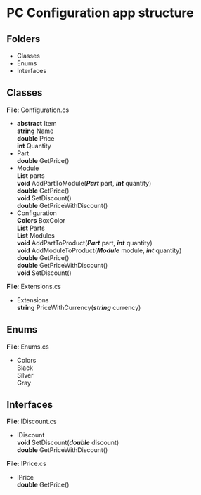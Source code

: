 # PC Configuration app structure <br />

## Folders <br />
* Classes <br />
* Enums <br />
* Interfaces <br />

## Classes <br />
**File**: Configuration.cs <br />
* **abstract** Item <br />
  **string** Name <br />
  **double** Price <br />
  **int** Quantity <br />
* Part <br />
  **double** GetPrice() <br />
* Module <br />
  **List<Part>** parts <br />
  **void** AddPartToModule(***Part*** part, ***int*** quantity) <br />
  **double** GetPrice()<br />
  **void** SetDiscount()<br />
  **double** GetPriceWithDiscount()<br />
* Configuration <br />
  **Colors** BoxColor <br />
  **List<Part>** Parts <br />
  **List<Module>** Modules <br />
  **void** AddPartToProduct(***Part*** part, ***int*** quantity)<br />
  **void** AddModuleToProduct(***Module*** module, ***int*** quantity)<br />
  **double** GetPrice()<br />
  **double** GetPriceWithDiscount()<br />
  **void** SetDiscount()<br />

**File**: Extensions.cs <br />
* Extensions <br />
  **string** PriceWithCurrency(***string*** currency)<br />

## Enums <br />
**File**: Enums.cs <br />
  * Colors <br />
  Black <br />
  Silver <br />
  Gray <br />

## Interfaces <br />
**File**: IDiscount.cs <br />
* IDiscount <br />
   **void** SetDiscount(***double*** discount)<br />
   **double** GetPriceWithDiscount()<br />

**File:** IPrice.cs <br />
* IPrice <br />
   **double** GetPrice()<br />
   